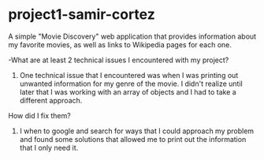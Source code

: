 # project1-samir-cortez
A simple "Movie Discovery" web application that provides information about my favorite movies, as well as links to Wikipedia pages for each one.

-What are at least 2 technical issues I encountered with my project? 
1. One technical issue that I encountered was when I was printing out unwanted information for my genre of the movie. I didn't realize until later that I was working with an array of objects and I had to take a different approach.

How did I fix them?
1. I when to google and search for ways that I could approach my problem and found some solutions that allowed me to print out the information that I only need it.